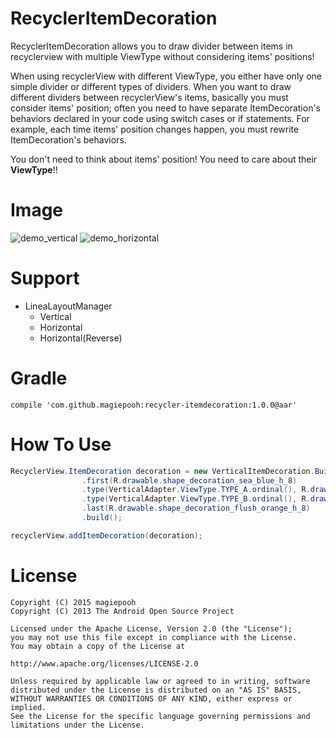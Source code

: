 # RecyclerItemDecoration

RecyclerItemDecoration allows you to draw divider between items in recyclerview with multiple ViewType without considering items' positions!

When using recyclerView with different ViewType, you either have only one simple divider or different types of dividers. When you want to draw different dividers between recyclerView's items, basically you must consider items' position; often you need to have separate ItemDecoration's behaviors declared in your code using switch cases or if statements. For example, each time items' position changes happen, you must rewrite ItemDecoration's behaviors.

You don't need to think about items' position! You need to care about their **ViewType**!!

# Image
![demo_vertical] ![demo_horizontal]

# Support
- LineaLayoutManager
  - Vertical
  - Horizontal
  - Horizontal(Reverse)

# Gradle
```
compile 'com.github.magiepooh:recycler-itemdecoration:1.0.0@aar'
```

# How To Use
```java
RecyclerView.ItemDecoration decoration = new VerticalItemDecoration.Builder(this)
                .first(R.drawable.shape_decoration_sea_blue_h_8)
                .type(VerticalAdapter.ViewType.TYPE_A.ordinal(), R.drawable.shape_decoration_black_h_1)
                .type(VerticalAdapter.ViewType.TYPE_B.ordinal(), R.drawable.shape_decoration_gray_h_1)
                .last(R.drawable.shape_decoration_flush_orange_h_8)
                .build();

recyclerView.addItemDecoration(decoration);
```

# License
```
Copyright (C) 2015 magiepooh
Copyright (C) 2013 The Android Open Source Project

Licensed under the Apache License, Version 2.0 (the "License");
you may not use this file except in compliance with the License.
You may obtain a copy of the License at

http://www.apache.org/licenses/LICENSE-2.0

Unless required by applicable law or agreed to in writing, software
distributed under the License is distributed on an "AS IS" BASIS,
WITHOUT WARRANTIES OR CONDITIONS OF ANY KIND, either express or implied.
See the License for the specific language governing permissions and
limitations under the License.
```

[demo_vertical]:https://raw.githubusercontent.com/magiepooh/RecyclerItemDecoration/master/art/demo_vertical.gif
[demo_horizontal]:https://raw.githubusercontent.com/magiepooh/RecyclerItemDecoration/master/art/demo_horizontal.gif
